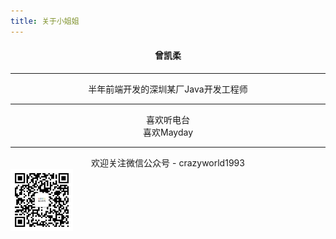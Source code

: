 ```yaml
---
title: 关于小姐姐
---
```


#### <center>曾凯柔<center>

---
<center>半年前端开发的深圳某厂Java开发工程师</center>

---

<center>喜欢听电台</center>
<center>喜欢Mayday</center>

---
<center>欢迎关注微信公众号 - crazyworld1993</center>

<img src="/images/qrcode.jpg" width="100" height="100" />

